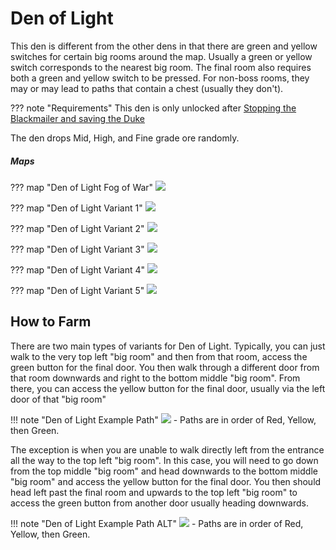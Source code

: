 # Den of Light

This den is different from the other dens in that there are green and yellow switches for certain big rooms around the map. Usually a green or yellow switch corresponds to the nearest big room. The final room also requires both a green and yellow switch to be pressed. For non-boss rooms, they may or may lead to paths that contain a chest (usually they don't).

??? note "Requirements"
      This den is only unlocked after [Stopping the Blackmailer and saving the Duke](../3-guarda-fortress/important-request-gwo.md#stop-the-blackmailer-and-save-the-duke)

The den drops Mid, High, and Fine grade ore randomly.

##### Maps

??? map "Den of Light Fog of War"
      ![](img/den-of-light/den-of-light-fog.jpg)

??? map "Den of Light Variant 1"
      ![](img/den-of-light/den-of-light-2.jpg)

??? map "Den of Light Variant 2"
      ![](img/den-of-light/den-of-light-3.jpg)

??? map "Den of Light Variant 3"
      ![](img/den-of-light/den-of-light-4.jpg)

??? map "Den of Light Variant 4"
      ![](img/den-of-light/den-of-light-5.jpg)

??? map "Den of Light Variant 5"
      ![](img/den-of-light/den-of-light-6.jpg)

## How to Farm

There are two main types of variants for Den of Light. Typically, you can just walk to the very top left "big room" and then from that room, access the green button for the final door. You then walk through a different door from that room downwards and right to the bottom middle "big room". From there, you can access the yellow button for the final door, usually via the left door of that "big room"

!!! note "Den of Light Example Path"
      ![](img/den-of-light/den-of-light-example-path.png)
            - Paths are in order of Red, Yellow, then Green.

The exception is when you are unable to walk directly left from the entrance all the way to the top left "big room". In this case, you will need to go down from the top middle "big room" and head downwards to the bottom middle "big room" and access the yellow button for the final door. You then should head left past the final room and upwards to the top left "big room" to access the green button from another door usually heading downwards.

!!! note "Den of Light Example Path ALT"
      ![](img/den-of-light/den-of-light-example-path-alt.png)
             - Paths are in order of Red, Yellow, then Green.
